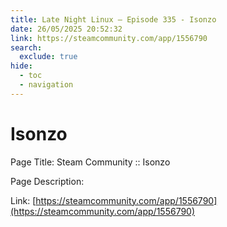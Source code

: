 ```yaml
---
title: Late Night Linux – Episode 335 - Isonzo
date: 26/05/2025 20:52:32
link: https://steamcommunity.com/app/1556790
search:
  exclude: true
hide:
  - toc
  - navigation
---
```


# Isonzo

Page Title: Steam Community :: Isonzo

Page Description:  

Link: [https://steamcommunity.com/app/1556790](https://steamcommunity.com/app/1556790)
